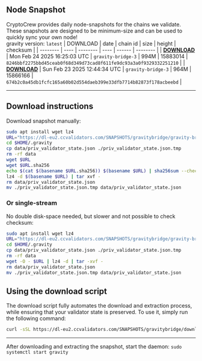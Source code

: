 ## Node Snapshot
CryptoCrew provides daily node-snapshots for the chains we validate. These snapshots are designed to be minimum-size and can be used to quickly sync your own node!  
gravity version: `latest`
| DOWNLOAD | date | chain id | size | height | checksum |
| -------- | ---- | -------- | ---- | ------ | -------- |
| **[DOWNLOAD](https://dl-eu2.ccvalidators.com/SNAPSHOTS/gravitybridge/gravity-bridge-3_15883014.tar.lz4)** | Mon Feb 24 2025 16:25:03 UTC | `gravity-bridge-3` | 994M | 15883014 | `8246bbf2275bbd45ceab0f68d349d73cad8f611fe9dc93a3a0f9329332251210` |
| **[DOWNLOAD](https://dl-eu2.ccvalidators.com/SNAPSHOTS/gravitybridge/gravity-bridge-3_15866166.tar.lz4)** | Sun Feb 23 2025 12:44:34 UTC | `gravity-bridge-3` | 964M | 15866166 | `674b2c0a45db1fcfc165a60b02d554daeb399e33dfb7714b82873f178acbeebd` |

---

## Download instructions
Download snapshot manually:
```sh
sudo apt install wget lz4
URL="https://dl-eu2.ccvalidators.com/SNAPSHOTS/gravitybridge/gravity-bridge-3_15883014.tar.lz4"
cd $HOME/.gravity
cp data/priv_validator_state.json ./priv_validator_state.json.tmp
rm -rf data
wget $URL
wget $URL.sha256
echo $(cat $(basename $URL.sha256)) $(basename $URL) | sha256sum --check
lz4 -d $(basename $URL) | tar xvf -
rm data/priv_validator_state.json
mv ./priv_validator_state.json.tmp data/priv_validator_state.json
```

### Or single-stream
No double disk-space needed, but slower and not possible to check checksum:
```sh
sudo apt install wget lz4
URL="https://dl-eu2.ccvalidators.com/SNAPSHOTS/gravitybridge/gravity-bridge-3_15883014.tar.lz4"
cd $HOME/.gravity
cp data/priv_validator_state.json ./priv_validator_state.json.tmp
rm -rf data
wget -O - $URL | lz4 -d | tar -xvf -
rm data/priv_validator_state.json
mv ./priv_validator_state.json.tmp data/priv_validator_state.json
```





## Using the download script

The download script fully automates the download and extraction process, while ensuring that your validator state is preserved. To use it, simply run the following command:
```sh
curl -sSL https://dl-eu2.ccvalidators.com/SNAPSHOTS/gravitybridge/download_snapshot.sh | bash
```
---

After downloading and extracting the snapshot, start the daemon: `sudo systemctl start gravity`

